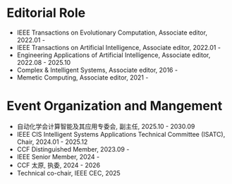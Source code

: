 <p><h1>Editorial Role</h1></p>
<ul>
  <li>IEEE Transactions on Evolutionary Computation, Associate editor, 2022.01 - </li>
  <li>IEEE Transactions on Artificial Intelligence, Associate editor, 2022.01 - </li>
  <li>Engineering Applications of Artificial Intelligence, Associate editor, 2022.08 - 2025.10</li>
  <li>Complex & Intelligent Systems, Associate editor, 2016 - </li>
  <li>Memetic Computing, Associate editor, 2021 - </li>
</ul>
<p><h1>Event Organization and Mangement</h1></p>
<ul>
  <li>自动化学会计算智能及其应用专委会, 副主任, 2025.10 - 2030.09 </li>
  <li>IEEE CIS Intelligent Systems Applications Technical Committee (ISATC), Chair, 2024.01 - 2025.12 </li>
  <li>CCF Distinguished Member, 2023.09 - </li>
  <li>IEEE Senior Member, 2024 - </li>
  <li>CCF 太原, 执委, 2024 - 2026</li>
  <li>Technical co-chair, IEEE CEC, 2025</li>
</ul>
